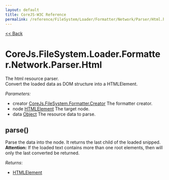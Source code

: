 ```yaml
---
layout: default
title: CoreJS-W3C Reference
permalink: /reference/FileSystem/Loader/Formatter/Network/Parser/Html.html
---
```

[<< Back](reference/FileSystem/Loader/Formatter/Parser.html)

# CoreJs.FileSystem.Loader.Formatter.Network.Parser.Html
The html resource parser.    
Convert the loaded data as DOM structure into a HTMLElement.

*Parameters:*

* creator [CoreJs.FileSystem.Formatter.Creator](reference/FileSystem/Loader/Formatter/Creator.html) The formatter creator.
* node [HTMLElement](http://www.w3.org/TR/html/dom.html#htmlelement) The target node.
* data [Object](http://www.ecma-international.org/ecma-262/5.1/#sec-15.2) The resource data to parse.

## parse()
Parse the data into the node.
It returns the last child of the loaded snipped.    
**Attention:** If the loaded text contains more than one root elements, then
will only the last converted be returned.

*Returns*:

* [HTMLElement](http://www.w3.org/TR/html/dom.html#htmlelement)